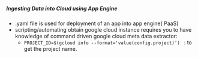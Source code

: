 ##### Ingesting Data into Cloud using App Engine
* .yaml file is used for deployment of an app into app engine( PaaS)
* scripting/automating obtain google cloud instance requires you to have knowledge of command driven google cloud meta data extractor:
    * ```PROJECT_ID=$(gcloud info --format='value(config.project)') ``` : to get the project name.

